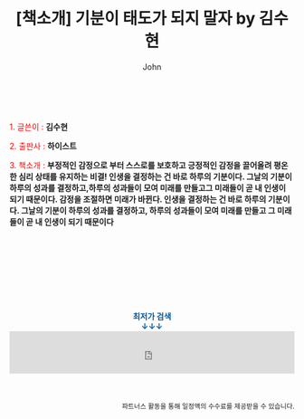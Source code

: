 ﻿---
layout: post
title:  "[책소개] 기분이 태도가 되지 말자 by 김수현"
author: John
categories: [ 도서 ]
tags: [ 기분이 태도가 되지 말자, 기분이 태도가 되지 말자 명언, 기분이 태도가 되지 말자 출처, 기분이 태도가 되지 말자 영어로, 기분이 태도가 되지 말자 사자성어, 기분이 태도가 되지 말자 김수현, 기분이 태도가 되지 말자 pdf, 기분이 태도가 되지 말자 ebook ]
image: https://search1.kakaocdn.net/thumb/R120x174.q85/?fname=http%3A%2F%2Ft1.daumcdn.net%2Flbook%2Fimage%2F6224774%3Ftimestamp%3D20230302193617 
description: "[책소개] 기분이 태도가 되지 말자 by 김수현"
toc: true
toc_sticky: true
---

<br>
<p>
<font color='#ff0000'>1. 글쓴이 : </font><b>김수현</b>
<p>
<font color='#ff0000'>2. 출판사 : </font><b>하이스트</b>
<p>
<font color='#ff0000'>3. 책소개 : </font><b>부정적인 감정으로 부터 스스로를 보호하고 긍정적인 감정을 끌어올려 평온한 심리 상태를 유지하는 비결! 인생을 결정하는 건 바로 하루의 기분이다. 그날의 기분이 하루의 성과를 결정하고,하루의 성과들이 모여 미래를 만들고그 미래들이 곧 내 인생이 되기 때문이다. 감정을 조절하면 미래가 바뀐다.  인생을 결정하는 건 바로 하루의 기분이다. 그날의 기분이 하루의 성과를 결정하고, 하루의 성과들이 모여 미래를 만들고 그 미래들이 곧 내 인생이 되기 때문이다</b>
<p>
    
<br><br><br><br><br><br><br>
<center><b><font color='#01579B' size='medium'>최저가 검색<br>
↓↓↓</font></b></center>
<center><iframe src="https://coupa.ng/b1Tbjx" width="100%" height="75" frameborder="0" scrolling="no" referrerpolicy="unsafe-url"></iframe></center>
<br><br>
<p>
<small>
    <div align="right">파트너스 활동을 통해 일정액의 수수료를 제공받을 수 있습니다.</div>
</small>
</p>
